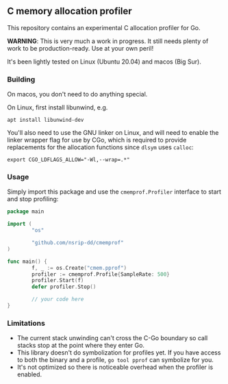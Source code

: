 ## C memory allocation profiler

This repository contains an experimental C allocation profiler for Go.

**WARNING**: This is very much a work in progress. It still needs plenty of work
to be production-ready. Use at your own peril!

It's been lightly tested on Linux (Ubuntu 20.04) and macos (Big Sur).

### Building

On macos, you don't need to do anything special.

On Linux, first install libunwind, e.g.

```
apt install libunwind-dev
```

You'll also need to use the GNU linker on Linux, and will need to enable
the linker wrapper flag for use by CGo, which is required to provide replacements
for the allocation functions since `dlsym` uses `calloc`:

```
export CGO_LDFLAGS_ALLOW="-Wl,--wrap=.*"
```

### Usage

Simply import this package and use the `cmemprof.Profiler` interface to start and stop profiling:

```go
package main

import (
        "os"

        "github.com/nsrip-dd/cmemprof"
)

func main() {
        f, _ := os.Create("cmem.pprof")
        profiler := cmemprof.Profile{SampleRate: 500}
        profiler.Start(f)
        defer profiler.Stop()

        // your code here
}
```

### Limitations

* The current stack unwinding can't cross the C-Go boundary so call stacks stop at the point where they enter Go.
* This library doesn't do symbolization for profiles yet. If you have access to both the binary and a profile, `go tool pprof` can symbolize for you.
* It's not optimized so there is noticeable overhead when the profiler is enabled.